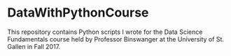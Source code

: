 # DataWithPythonCourse

This repository contains Python scripts I wrote for the Data Science Fundamentals course held by Professor Binswanger at the University of St. Gallen in Fall 2017.
